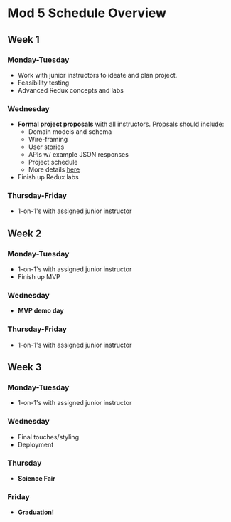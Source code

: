 # Mod 5 Schedule Overview

## Week 1
### Monday-Tuesday

* Work with junior instructors to ideate and plan project.
* Feasibility testing
* Advanced Redux concepts and labs

### Wednesday

* **Formal project proposals** with all instructors. Propsals should include:
	* Domain models and schema
	* Wire-framing 
	* User stories
	* APIs w/ example JSON responses
	* Project schedule
	* More details [here](./project_proposal_guidelines.md)
* Finish up Redux labs

### Thursday-Friday
* 1-on-1's with assigned junior instructor

## Week 2

### Monday-Tuesday
* 1-on-1's with assigned junior instructor
* Finish up MVP

### Wednesday
* **MVP demo day**

### Thursday-Friday
* 1-on-1's with assigned junior instructor

## Week 3

### Monday-Tuesday
* 1-on-1's with assigned junior instructor

### Wednesday
* Final touches/styling
* Deployment

### Thursday
* **Science Fair**

### Friday
* **Graduation!**

